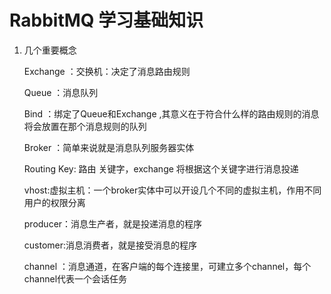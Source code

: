 # **RabbitMQ 学习基础知识**

1. 几个重要概念

   Exchange ：交换机：决定了消息路由规则

   Queue ：消息队列

   Bind ：绑定了Queue和Exchange ,其意义在于符合什么样的路由规则的消息将会放置在那个消息规则的队列

   Broker ：简单来说就是消息队列服务器实体

   Routing Key:  路由 关键字，exchange  将根据这个关键字进行消息投递

   vhost:虚拟主机：一个broker实体中可以开设几个不同的虚拟主机，作用不同用户的权限分离

   producer：消息生产者，就是投递消息的程序

   customer:消息消费者，就是接受消息的程序

   channel ：消息通道，在客户端的每个连接里，可建立多个channel，每个channel代表一个会话任务 

   

